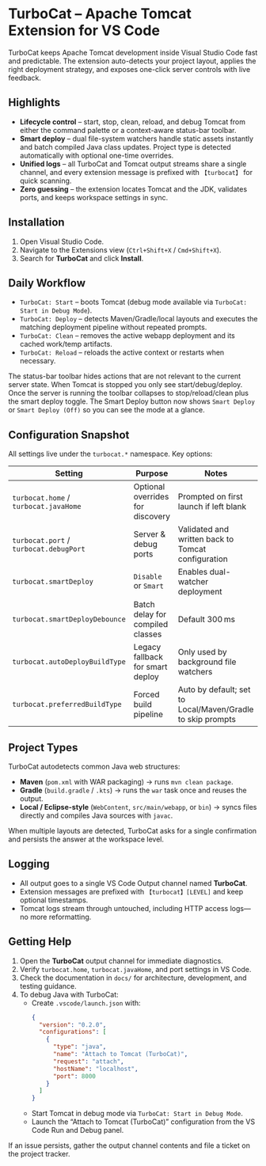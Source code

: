 # TurboCat – Apache Tomcat Extension for VS Code

TurboCat keeps Apache Tomcat development inside Visual Studio Code fast and predictable. The extension auto-detects your project layout, applies the right deployment strategy, and exposes one-click server controls with live feedback.

## Highlights
- **Lifecycle control** – start, stop, clean, reload, and debug Tomcat from either the command palette or a context-aware status-bar toolbar.
- **Smart deploy** – dual file-system watchers handle static assets instantly and batch compiled Java class updates. Project type is detected automatically with optional one-time overrides.
- **Unified logs** – all TurboCat and Tomcat output streams share a single channel, and every extension message is prefixed with `【turbocat】` for quick scanning.
- **Zero guessing** – the extension locates Tomcat and the JDK, validates ports, and keeps workspace settings in sync.

## Installation
1. Open Visual Studio Code.
2. Navigate to the Extensions view (`Ctrl+Shift+X` / `Cmd+Shift+X`).
3. Search for **TurboCat** and click **Install**.

## Daily Workflow
- `TurboCat: Start` – boots Tomcat (debug mode available via `TurboCat: Start in Debug Mode`).
- `TurboCat: Deploy` – detects Maven/Gradle/local layouts and executes the matching deployment pipeline without repeated prompts.
- `TurboCat: Clean` – removes the active webapp deployment and its cached work/temp artifacts.
- `TurboCat: Reload` – reloads the active context or restarts when necessary.

The status-bar toolbar hides actions that are not relevant to the current server state. When Tomcat is stopped you only see start/debug/deploy. Once the server is running the toolbar collapses to stop/reload/clean plus the smart deploy toggle. The Smart Deploy button now shows `Smart Deploy` or `Smart Deploy (Off)` so you can see the mode at a glance.

## Configuration Snapshot
All settings live under the `turbocat.*` namespace. Key options:

| Setting | Purpose | Notes |
| --- | --- | --- |
| `turbocat.home` / `turbocat.javaHome` | Optional overrides for discovery | Prompted on first launch if left blank |
| `turbocat.port` / `turbocat.debugPort` | Server & debug ports | Validated and written back to Tomcat configuration |
| `turbocat.smartDeploy` | `Disable` or `Smart` | Enables dual-watcher deployment |
| `turbocat.smartDeployDebounce` | Batch delay for compiled classes | Default 300 ms |
| `turbocat.autoDeployBuildType` | Legacy fallback for smart deploy | Only used by background file watchers |
| `turbocat.preferredBuildType` | Forced build pipeline | Auto by default; set to Local/Maven/Gradle to skip prompts |

## Project Types
TurboCat autodetects common Java web structures:

- **Maven** (`pom.xml` with WAR packaging) → runs `mvn clean package`.
- **Gradle** (`build.gradle` / `.kts`) → runs the `war` task once and reuses the output.
- **Local / Eclipse-style** (`WebContent`, `src/main/webapp`, or `bin`) → syncs files directly and compiles Java sources with `javac`.

When multiple layouts are detected, TurboCat asks for a single confirmation and persists the answer at the workspace level.

## Logging
- All output goes to a single VS Code Output channel named **TurboCat**.
- Extension messages are prefixed with `【turbocat】[LEVEL]` and keep optional timestamps.
- Tomcat logs stream through untouched, including HTTP access logs—no more reformatting.

## Getting Help
1. Open the **TurboCat** output channel for immediate diagnostics.
2. Verify `turbocat.home`, `turbocat.javaHome`, and port settings in VS Code.
3. Check the documentation in `docs/` for architecture, development, and testing guidance.
4. To debug Java with TurboCat:
   - Create `.vscode/launch.json` with:
     ```json
     {
       "version": "0.2.0",
       "configurations": [
         {
           "type": "java",
           "name": "Attach to Tomcat (TurboCat)",
           "request": "attach",
           "hostName": "localhost",
           "port": 8000
         }
       ]
     }
     ```
   - Start Tomcat in debug mode via `TurboCat: Start in Debug Mode`.
   - Launch the “Attach to Tomcat (TurboCat)” configuration from the VS Code Run and Debug panel.

If an issue persists, gather the output channel contents and file a ticket on the project tracker.
